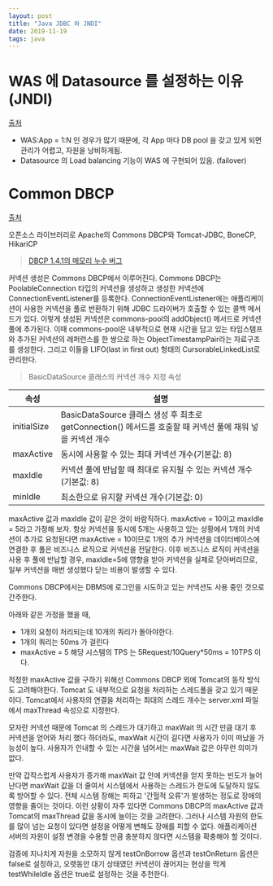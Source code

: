 ```yaml
---
layout: post
title: "Java JDBC 와 JNDI"
date: 2019-11-19
tags: java
---
```


# WAS 에 Datasource 를 설정하는 이유 (JNDI)

[출처](https://soul0.tistory.com/286)

- WAS:App = 1:N 인 경우가 많기 때문에, 각 App 마다 DB pool 을 갖고 있게 되면 관리가 어렵고, 자원을 낭비하게됨.
- Datasource 의 Load balancing 기능이 WAS 에 구현되어 있음. (failover)

# Common DBCP

[출처](https://d2.naver.com/helloworld/5102792)

오픈소스 라이브러리로 Apache의 Commons DBCP와 Tomcat-JDBC, BoneCP, HikariCP

> [DBCP 1.4.1의 메모리 누수 버그](https://issues.apache.org/jira/browse/DBCP-330)

커넥션 생성은 Commons DBCP에서 이루어진다. Commons DBCP는 PoolableConnection 타입의 커넥션을 생성하고 생성한 커넥션에 ConnectionEventListener를 등록한다. ConnectionEventListener에는 애플리케이션이 사용한 커넥션을 풀로 반환하기 위해 JDBC 드라이버가 호출할 수 있는 콜백 메서드가 있다. 이렇게 생성된 커넥션은 commons-pool의 addObject() 메서드로 커넥션 풀에 추가된다. 이때 commons-pool은 내부적으로 현재 시간을 담고 있는 타임스탬프와 추가된 커넥션의 레퍼런스를 한 쌍으로 하는 ObjectTimestampPair라는 자료구조를 생성한다. 그리고 이들을 LIFO(last in first out) 형태의 CursorableLinkedList로 관리한다.

> BasicDataSource 클래스의 커넥션 개수 지정 속성

<table class="pure-table">
<thead>
  <tr>
    <th>속성</th>
    <th>설명</th>
  </tr>
</thead>
<tbody>
  <tr>
    <td>initialSize</td>
    <td>BasicDataSource 클래스 생성 후 최초로 getConnection() 메서드를 호출할 때 커넥션 풀에 채워 넣을 커넥션 개수</td>
  </tr>
  <tr>
    <td>maxActive</td>
    <td>동시에 사용할 수 있는 최대 커넥션 개수(기본값: 8)</td>
  </tr>
  <tr>
    <td>maxIdle</td>
    <td>커넥션 풀에 반납할 때 최대로 유지될 수 있는 커넥션 개수(기본값: 8)</td>
  </tr>
  <tr>
    <td>minIdle</td>
    <td>최소한으로 유지할 커넥션 개수(기본값: 0)</td>
  </tr>
</tbody>
</table>

maxActive 값과 maxIdle 값이 같은 것이 바람직하다. maxActive = 10이고 maxIdle = 5라고 가정해 보자. 항상 커넥션을 동시에 5개는 사용하고 있는 상황에서 1개의 커넥션이 추가로 요청된다면 maxActive = 10이므로 1개의 추가 커넥션을 데이터베이스에 연결한 후 풀은 비즈니스 로직으로 커넥션을 전달한다. 이후 비즈니스 로직이 커넥션을 사용 후 풀에 반납할 경우, maxIdle=5에 영향을 받아 커넥션을 실제로 닫아버리므로, 일부 커넥션을 매번 생성했다 닫는 비용이 발생할 수 있다.

Commons DBCP에서는 DBMS에 로그인을 시도하고 있는 커넥션도 사용 중인 것으로 간주한다.

아래와 같은 가정을 했을 때,
- 1개의 요청이 처리되는데 10개의 쿼리가 돌아야한다.
- 1개의 쿼리는 50ms 가 걸린다
- maxActive = 5
해당 시스템의 TPS 는 5Request/10Query*50ms = 10TPS 이다.

적정한 maxActive 값을 구하기 위해선 Commons DBCP 외에 Tomcat의 동작 방식도 고려해야한다. Tomcat 도 내부적으로 요청을 처리하는 스레드풀을 갖고 있기 때문이다. Tomcat에서 사용자의 연결을 처리하는 최대의 스레드 개수는 server.xml 파일에서 maxThread 속성으로 지정한다.

모자란 커넥션 때문에 Tomcat 의 스레드가 대기하고 maxWait 의 시간 만큼 대기 후 커넥션을 얻어와 처리 했다 하더라도,  maxWait 시간이 길다면 사용자가 이미 떠났을 가능성이 높다. 사용자가 인내할 수 있는 시간을 넘어서는 maxWait 값은 아무런 의미가 없다.

만약 갑작스럽게 사용자가 증가해 maxWait 값 안에 커넥션을 얻지 못하는 빈도가 늘어난다면 maxWait 값을 더 줄여서 시스템에서 사용하는 스레드가 한도에 도달하지 않도록 방어할 수 있다. 전체 시스템 장해는 피하고 '간헐적 오류'가 발생하는 정도로 장애의 영향을 줄이는 것이다. 이런 상황이 자주 있다면 Commons DBCP의 maxActive 값과 Tomcat의 maxThread 값을 동시에 늘이는 것을 고려한다. 그러나 시스템 자원의 한도를 많이 넘는 요청이 있다면 설정을 어떻게 변해도 장애를 피할 수 없다. 애플리케이션 서버의 자원이 설정 변경을 수용할 만큼 충분하지 않다면 시스템을 확충해야 할 것이다.

검증에 지나치게 자원을 소모하지 않게 testOnBorrow 옵션과 testOnReturn 옵션은 false로 설정하고, 오랫동안 대기 상태였던 커넥션이 끊어지는 현상을 막게 testWhileIdle 옵션은 true로 설정하는 것을 추천한다.
